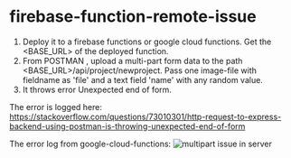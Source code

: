 # firebase-function-remote-issue

1. Deploy it to a firebase functions or google cloud functions. Get the <BASE_URL> of the deployed function.
2. From POSTMAN , upload a multi-part form data to the path <BASE_URL>/api/project/newproject. Pass one image-file with fieldname as 'file' and a text field 'name' with any random value.
3. It throws error Unexpected end of form.


The error is logged here: https://stackoverflow.com/questions/73010301/http-request-to-express-backend-using-postman-is-throwing-unexpected-end-of-form

The error log from google-cloud-functions:
![multipart issue in server](https://user-images.githubusercontent.com/89311328/184549418-e9b8da94-ed74-4742-8101-3fcad33b95ef.PNG)
